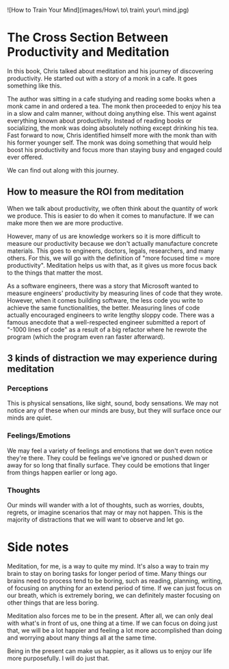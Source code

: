 ![How to Train Your
Mind](images/How\ to\ train\ your\ mind.jpg)

# The Cross Section Between Productivity and Meditation

In this book, Chris talked about meditation and his journey of discovering
productivity. He started out with a story of a monk in a cafe. It goes something
like this.

The author was sitting in a cafe studying and reading some books when a monk
came in and ordered a tea. The monk then proceeded to enjoy his tea in a slow
and calm manner, without doing anything else. This went against everything known
about productivity. Instead of reading books or socializing, the monk was doing
absolutely nothing except drinking his tea. Fast forward to now, Chris
identified himself more with the monk than with his former younger self. The
monk was doing something that would help boost his productivity and focus more
than staying busy and engaged could ever offered.

We can find out along with this journey.

## How to measure the ROI from meditation

When we talk about productivity, we often think about the quantity of work we
produce. This is easier to do when it comes to manufacture. If we can make more
then we are more productive.

However, many of us are knowledge workers so it is more difficult to measure our
productivity because we don't actually manufacture concrete materials. This goes
to engineers, doctors, legals, researchers, and many others. For this, we will
go with the definition of "more focused time = more productivity". Meditation
helps us with that, as it gives us more focus back to the things that matter the
most.

As a software engineers, there was a story that Microsoft wanted to measure
engineers' productivity by measuring lines of code that they wrote. However,
when it comes building software, the less code you write to achieve the same
functionalities, the better. Measuring lines of code actually encouraged
engineers to write lengthy sloppy code. There was a famous anecdote that a
well-respected engineer submitted a report of "-1000 lines of code" as a result
of a big refactor where he rewrote the program (which the program even ran
faster afterward).

## 3 kinds of distraction we may experience during meditation

### Perceptions

This is physical sensations, like sight, sound, body sensations. We may not
notice any of these when our minds are busy, but they will surface once our
minds are quiet.

### Feelings/Emotions

We may feel a variety of feelings and emotions that we don't even notice they're
there. They could be feelings we've ignored or pushed down or away for so long
that finally surface. They could be emotions that linger from things happen
earlier or long ago.

### Thoughts

Our minds will wander with a lot of thoughts, such as worries, doubts, regrets,
or imagine scenarios that may or may not happen. This is the majority of
distractions that we will want to observe and let go.

# Side notes

Meditation, for me, is a way to quite my mind. It's also a way to train my brain
to stay on boring tasks for longer period of time. Many things our brains need
to process tend to be boring, such as reading, planning, writing, of focusing on
anything for an extend period of time. If we can just focus on our breath, which
is extremely boring, we can definitely master focusing on other things that are
less boring.

Meditation also forces me to be in the present. After all, we can only deal with
what's in front of us, one thing at a time. If we can focus on doing just that,
we will be a lot happier and feeling a lot more accomplished than doing and
worrying about many things all at the same time.

Being in the present can make us happier, as it allows us to enjoy our life more
purposefully. I will do just that.
